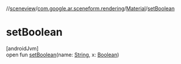 //[sceneview](../../../index.md)/[com.google.ar.sceneform.rendering](../index.md)/[Material](index.md)/[setBoolean](set-boolean.md)

# setBoolean

[androidJvm]\
open fun [setBoolean](set-boolean.md)(name: [String](https://developer.android.com/reference/kotlin/java/lang/String.html), x: [Boolean](https://kotlinlang.org/api/latest/jvm/stdlib/kotlin/-boolean/index.html))
